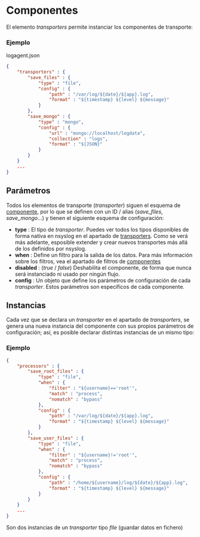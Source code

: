 # Componentes

El elemento *transporters* permite instanciar los componentes de transporte:

### Ejemplo

logagent.json
```json
{
	"transporters" : {
		"save_files" : {
			"type" : "file",
			"config" : {
				"path" : "/var/log/${date}/${app}.log",
				"format" : "${timestamp} ${level} ${message}"
			}
		},
		"save_mongo" : {
			"type" : "mongo",
			"config" : {
				"url" : "mongo://localhost/logdata",
				"collection" : "logs",
				"format" : "${JSON}"
			}
		}
	}
	...
}
```

## Parámetros

Todos los elementos de transporte (*transporter*) siguen el esquema de [componente](./components), por lo que se definen con un ID / alias (*save_files*, *save_mongo*...) y tienen el siguiente esquema de configuración:

* **type** : El tipo de *transporter*. Puedes ver todos los tipos disponibles de forma nativa en nsyslog en el apartado de [transporters](../transporters/index). Como se verá más adelante, esposible extender y crear nuevos transportes más allá de los definidos por nsyslog.
* **when** : Define un filtro para la salida de los datos. Para más información sobre los filtros, vea el apartado de filtros de [componentes](./components)
* **disabled** : (*true* / *false*) Deshabilita el componente, de forma que nunca será instanciado ni usado por ningún flujo.
* **config** : Un objeto que define los parámetros de configuración de cada *transporter*. Estos parámetros son específicos de cada componente.

## Instancias

Cada vez que se declara un *transporter* en el apartado de *transporters*, se genera una nueva instancia del componente con sus propios parámetros de configuración; así, es posible declarar distintas instancias de un mismo tipo:

### Ejemplo
```json
{
	"processors" : {
		"save_root_files" : {
			"type" : "file",
			"when" : {
				"filter" : "${username}=='root'",
				"match" : "process",
				"nomatch" : "bypass"
			},
			"config" : {
				"path" : "/var/log/${date}/${app}.log",
				"format" : "${timestamp} ${level} ${message}"
			}
		},
		"save_user_files" : {
			"type" : "file",
			"when" : {
				"filter" : "${username}!='root'",
				"match" : "process",
				"nomatch" : "bypass"
			},
			"config" : {
				"path" : "/home/${username}/log/${date}/${app}.log",
				"format" : "${timestamp} ${level} ${message}"
			}
		}
	}
	...
}
```

Son dos instancias de un *transporter* tipo *file* (guardar datos en fichero)
